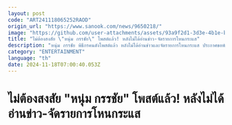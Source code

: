```yaml
---
layout: post
code: "ART241118065252RAOD"
origin_url: "https://www.sanook.com/news/9650218/"
image: "https://github.com/user-attachments/assets/93a9f2d1-3d3e-4b1e-b0d0-e8c660bc5a11"
title: "ไม่ต้องสงสัย \"หนุ่ม กรรชัย\" โพสต์แล้ว! หลังไม่ได้อ่านข่าว-จัดรายการโหนกระแส"
description: "หนุ่ม กรรชัย พิธีกรคนดังโพสต์แล้ว หลังไม่ได้อ่านข่าวและจัดรายการโหนกระแส ประกาศขอพักก่อน  "
category: "ENTERTAINMENT"
language: "th"
date: 2024-11-18T07:00:40.053Z
---
```


# ไม่ต้องสงสัย "หนุ่ม กรรชัย" โพสต์แล้ว! หลังไม่ได้อ่านข่าว-จัดรายการโหนกระแส